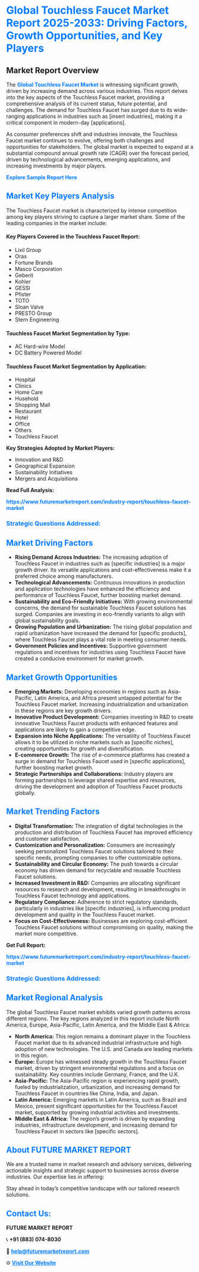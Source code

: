 <h1 style="color: #007BFF;">Global Touchless Faucet Market Report 2025-2033: Driving Factors, Growth Opportunities, and Key Players</h1>

<section id="overview">
<h2>Market Report Overview</h2>
<p>The <a href="https://www.futuremarketreport.com/industry-report/touchless-faucet-market" style="color: #007BFF; text-decoration: none;"><strong>Global Touchless Faucet Market</strong></a> is witnessing significant growth, driven by increasing demand across various industries. This report delves into the key aspects of the Touchless Faucet market, providing a comprehensive analysis of its current status, future potential, and challenges. The demand for Touchless Faucet has surged due to its wide-ranging applications in industries such as [insert industries], making it a critical component in modern-day [applications].</p>
<p>As consumer preferences shift and industries innovate, the Touchless Faucet market continues to evolve, offering both challenges and opportunities for stakeholders. The global market is expected to expand at a substantial compound annual growth rate (CAGR) over the forecast period, driven by technological advancements, emerging applications, and increasing investments by major players.</p>
</section>

<section id="overview">
<p><a href="https://www.futuremarketreport.com/request-sample/reportId=128028" style="color: #007BFF; text-decoration: none;"><strong>Explore Sample Report Here</strong></a></p>
</section>

<section id="key-players">
<h2 style="color: #007BFF;">Market Key Players Analysis</h2>
<p>The Touchless Faucet market is characterized by intense competition among key players striving to capture a larger market share. Some of the leading companies in the market include:</p>
<h4>Key Players Covered in the Touchless Faucet Report:</h4>
<ul><li>Lixil Group</li><li>Oras</li><li>Fortune Brands</li><li>Masco Corporation</li><li>Geberit</li><li>Kohler</li><li>GESSI</li><li>Pfister</li><li>TOTO</li><li>Sloan Valve</li><li>PRESTO Group</li><li>Stern Engineering</li></ul>
<h4>Touchless Faucet Market Segmentation by Type:</h4>
<ul><li>AC Hard-wire Model</li><li>DC Battery Powered Model</li></ul>

<h4>Touchless Faucet Market Segmentation by Application:</h4>
<ul><li>Hospital</li><li>Clinics</li><li>Home Care</li><li>Husehold</li><li>Shopping Mall</li><li>Restaurant</li><li>Hotel</li><li>Office</li><li>Others</li><li>Touchless Faucet</li></ul>
<p><strong>Key Strategies Adopted by Market Players:</strong></p>
<ul>
<li>Innovation and R&D</li>
<li>Geographical Expansion</li>
<li>Sustainability Initiatives</li>
<li>Mergers and Acquisitions</li>
</ul>
</section>

<section>
<p><strong>Read Full Analysis: </strong></p><a href="https://www.futuremarketreport.com/industry-report/touchless-faucet-market" style="color: #007BFF; text-decoration: none;"><strong>https://www.futuremarketreport.com/industry-report/touchless-faucet-market</strong></a>
<h3 style="color: #007BFF;">Strategic Questions Addressed:</h3>
</section>

<section id="driving-factors">
<h2 style="color: #007BFF;">Market Driving Factors</h2>
<ul>
<li><strong>Rising Demand Across Industries:</strong> The increasing adoption of Touchless Faucet in industries such as [specific industries] is a major growth driver. Its versatile applications and cost-effectiveness make it a preferred choice among manufacturers.</li>
<li><strong>Technological Advancements:</strong> Continuous innovations in production and application technologies have enhanced the efficiency and performance of Touchless Faucet, further boosting market demand.</li>
<li><strong>Sustainability and Eco-Friendly Initiatives:</strong> With growing environmental concerns, the demand for sustainable Touchless Faucet solutions has surged. Companies are investing in eco-friendly variants to align with global sustainability goals.</li>
<li><strong>Growing Population and Urbanization:</strong> The rising global population and rapid urbanization have increased the demand for [specific products], where Touchless Faucet plays a vital role in meeting consumer needs.</li>
<li><strong>Government Policies and Incentives:</strong> Supportive government regulations and incentives for industries using Touchless Faucet have created a conducive environment for market growth.</li>
</ul>
</section>

<section id="growth-opportunities">
<h2 style="color: #007BFF;">Market Growth Opportunities</h2>
<ul>
<li><strong>Emerging Markets:</strong> Developing economies in regions such as Asia-Pacific, Latin America, and Africa present untapped potential for the Touchless Faucet market. Increasing industrialization and urbanization in these regions are key growth drivers.</li>
<li><strong>Innovative Product Development:</strong> Companies investing in R&D to create innovative Touchless Faucet products with enhanced features and applications are likely to gain a competitive edge.</li>
<li><strong>Expansion into Niche Applications:</strong> The versatility of Touchless Faucet allows it to be utilized in niche markets such as [specific niches], creating opportunities for growth and diversification.</li>
<li><strong>E-commerce Growth:</strong> The rise of e-commerce platforms has created a surge in demand for Touchless Faucet used in [specific applications], further boosting market growth.</li>
<li><strong>Strategic Partnerships and Collaborations:</strong> Industry players are forming partnerships to leverage shared expertise and resources, driving the development and adoption of Touchless Faucet products globally.</li>
</ul>
</section>

<section id="trending-factors">
<h2 style="color: #007BFF;">Market Trending Factors</h2>
<ul>
<li><strong>Digital Transformation:</strong> The integration of digital technologies in the production and distribution of Touchless Faucet has improved efficiency and customer satisfaction.</li>
<li><strong>Customization and Personalization:</strong> Consumers are increasingly seeking personalized Touchless Faucet solutions tailored to their specific needs, prompting companies to offer customizable options.</li>
<li><strong>Sustainability and Circular Economy:</strong> The push towards a circular economy has driven demand for recyclable and reusable Touchless Faucet solutions.</li>
<li><strong>Increased Investment in R&D:</strong> Companies are allocating significant resources to research and development, resulting in breakthroughs in Touchless Faucet technology and applications.</li>
<li><strong>Regulatory Compliance:</strong> Adherence to strict regulatory standards, particularly in industries like [specific industries], is influencing product development and quality in the Touchless Faucet market.</li>
<li><strong>Focus on Cost-Effectiveness:</strong> Businesses are exploring cost-efficient Touchless Faucet solutions without compromising on quality, making the market more competitive.</li>
</ul>
</section>

<section>
<p><strong>Get Full Report: </strong></p><a href="https://www.futuremarketreport.com/industry-report/touchless-faucet-market" style="color: #007BFF; text-decoration: none;"><strong>https://www.futuremarketreport.com/industry-report/touchless-faucet-market</strong></a>
<h3 style="color: #007BFF;">Strategic Questions Addressed:</h3>
</section>


<section id="regional-analysis">
<h2 style="color: #007BFF;">Market Regional Analysis</h2>
<p>The global Touchless Faucet market exhibits varied growth patterns across different regions. The key regions analyzed in this report include North America, Europe, Asia-Pacific, Latin America, and the Middle East & Africa:</p>
<ul>
<li><strong>North America:</strong> This region remains a dominant player in the Touchless Faucet market due to its advanced industrial infrastructure and high adoption of new technologies. The U.S. and Canada are leading markets in this region.</li>
<li><strong>Europe:</strong> Europe has witnessed steady growth in the Touchless Faucet market, driven by stringent environmental regulations and a focus on sustainability. Key countries include Germany, France, and the U.K.</li>
<li><strong>Asia-Pacific:</strong> The Asia-Pacific region is experiencing rapid growth, fueled by industrialization, urbanization, and increasing demand for Touchless Faucet in countries like China, India, and Japan.</li>
<li><strong>Latin America:</strong> Emerging markets in Latin America, such as Brazil and Mexico, present significant opportunities for the Touchless Faucet market, supported by growing industrial activities and investments.</li>
<li><strong>Middle East & Africa:</strong> The region’s growth is driven by expanding industries, infrastructure development, and increasing demand for Touchless Faucet in sectors like [specific sectors].</li>
</ul>
</section>

<footer>
<h2 style="color: #007BFF;">About FUTURE MARKET REPORT</h2>
<p>We are a trusted name in market research and advisory services, delivering actionable insights and strategic support to businesses across diverse industries. Our expertise lies in offering:</p>

<p>Stay ahead in today’s competitive landscape with our tailored research solutions.</p>

<h2 style="color: #007BFF;">Contact Us:</h2>
<p><strong>FUTURE MARKET REPORT</strong></p>
<p>📞 <strong>+91 (883) 074-8030</strong></p>
<p>📧 <strong><a href="mailto:help@futuremarketreport.com" style="color: #007BFF;">help@futuremarketreport.com</a></strong></p>
<p>🌐 <strong><a href="https://www.futuremarketreport.com/" style="color: #007BFF;">Visit Our Website</a></strong></p>
</footer>
